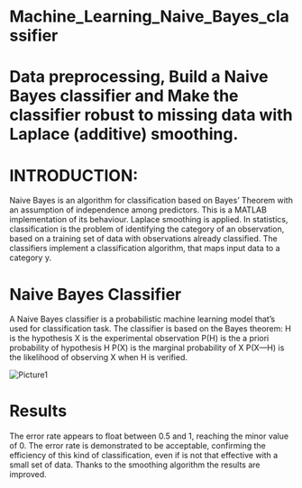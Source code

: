 # Machine_Learning_Naive_Bayes_classifier
# Data preprocessing, Build a Naive Bayes classifier and Make the classifier robust to missing data with Laplace (additive) smoothing.

# INTRODUCTION:
Naive Bayes is an algorithm for classification based on Bayes’ Theorem with an assumption of independence
among predictors. This is a MATLAB implementation of its behaviour. Laplace smoothing is applied. In statistics,
classification is the problem of identifying the category of an observation, based on a training set of data with
observations already classified. The classifiers implement a classification algorithm, that maps input data to a
category y.

# Naive Bayes Classifier

A Naive Bayes classifier is a probabilistic machine learning model that’s used for classification task. The classifier
is based on the Bayes theorem:
H is the hypothesis
X is the experimental observation
P(H) is the a priori probability of hypothesis H P(X) is the marginal probability of X
P(X—H) is the likelihood of observing X when H is verified.

![Picture1](https://user-images.githubusercontent.com/104999107/228851416-c6692d33-32a4-4eaf-b3ce-d9dbcd141d8d.png)

# Results
The error rate appears to float between 0.5 and 1, reaching the minor value of 0. The error rate is demonstrated
to be acceptable, confirming the efficiency of this kind of classification, even if is not that effective with a small set
of data. Thanks to the smoothing algorithm the results are improved.
